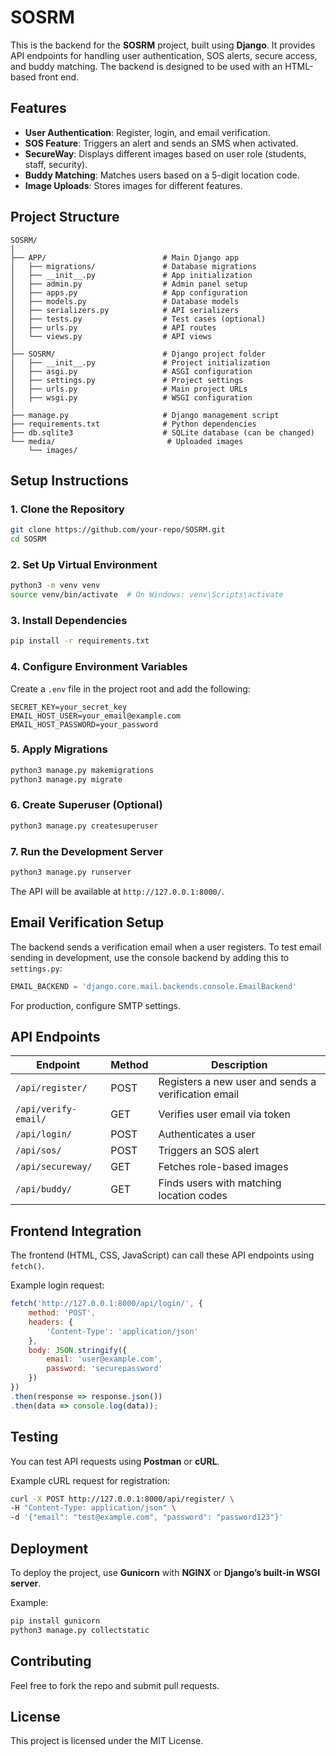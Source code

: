 # SOSRM

This is the backend for the **SOSRM** project, built using **Django**. It provides API endpoints for handling user authentication, SOS alerts, secure access, and buddy matching. The backend is designed to be used with an HTML-based front end.

## Features

- **User Authentication**: Register, login, and email verification.
- **SOS Feature**: Triggers an alert and sends an SMS when activated.
- **SecureWay**: Displays different images based on user role (students, staff, security).
- **Buddy Matching**: Matches users based on a 5-digit location code.
- **Image Uploads**: Stores images for different features.

## Project Structure

```
SOSRM/
│
├── APP/                          # Main Django app
│   ├── migrations/               # Database migrations
│   ├── __init__.py               # App initialization
│   ├── admin.py                  # Admin panel setup
│   ├── apps.py                   # App configuration
│   ├── models.py                 # Database models
│   ├── serializers.py            # API serializers
│   ├── tests.py                  # Test cases (optional)
│   ├── urls.py                   # API routes
│   └── views.py                  # API views
│
├── SOSRM/                        # Django project folder
│   ├── __init__.py               # Project initialization
│   ├── asgi.py                   # ASGI configuration
│   ├── settings.py               # Project settings
│   ├── urls.py                   # Main project URLs
│   ├── wsgi.py                   # WSGI configuration
│
├── manage.py                     # Django management script
├── requirements.txt              # Python dependencies
├── db.sqlite3                    # SQLite database (can be changed)
└── media/                         # Uploaded images
    └── images/
```

## Setup Instructions

### 1. Clone the Repository
```bash
git clone https://github.com/your-repo/SOSRM.git
cd SOSRM
```

### 2. Set Up Virtual Environment
```bash
python3 -m venv venv
source venv/bin/activate  # On Windows: venv\Scripts\activate
```

### 3. Install Dependencies
```bash
pip install -r requirements.txt
```

### 4. Configure Environment Variables
Create a `.env` file in the project root and add the following:
```env
SECRET_KEY=your_secret_key
EMAIL_HOST_USER=your_email@example.com
EMAIL_HOST_PASSWORD=your_password
```

### 5. Apply Migrations
```bash
python3 manage.py makemigrations
python3 manage.py migrate
```

### 6. Create Superuser (Optional)
```bash
python3 manage.py createsuperuser
```

### 7. Run the Development Server
```bash
python3 manage.py runserver
```

The API will be available at `http://127.0.0.1:8000/`.

## Email Verification Setup
The backend sends a verification email when a user registers. To test email sending in development, use the console backend by adding this to `settings.py`:

```python
EMAIL_BACKEND = 'django.core.mail.backends.console.EmailBackend'
```

For production, configure SMTP settings.

## API Endpoints

| Endpoint                 | Method | Description |
|--------------------------|--------|-------------|
| `/api/register/`         | POST   | Registers a new user and sends a verification email |
| `/api/verify-email/`     | GET    | Verifies user email via token |
| `/api/login/`           | POST   | Authenticates a user |
| `/api/sos/`             | POST   | Triggers an SOS alert |
| `/api/secureway/`       | GET    | Fetches role-based images |
| `/api/buddy/`           | GET    | Finds users with matching location codes |

## Frontend Integration
The frontend (HTML, CSS, JavaScript) can call these API endpoints using `fetch()`.

Example login request:
```javascript
fetch('http://127.0.0.1:8000/api/login/', {
    method: 'POST',
    headers: {
        'Content-Type': 'application/json'
    },
    body: JSON.stringify({
        email: 'user@example.com',
        password: 'securepassword'
    })
})
.then(response => response.json())
.then(data => console.log(data));
```

## Testing
You can test API requests using **Postman** or **cURL**.

Example cURL request for registration:
```bash
curl -X POST http://127.0.0.1:8000/api/register/ \
-H "Content-Type: application/json" \
-d '{"email": "test@example.com", "password": "password123"}'
```

## Deployment
To deploy the project, use **Gunicorn** with **NGINX** or **Django’s built-in WSGI server**.

Example:
```bash
pip install gunicorn
python3 manage.py collectstatic
```

## Contributing
Feel free to fork the repo and submit pull requests.

## License
This project is licensed under the MIT License.

